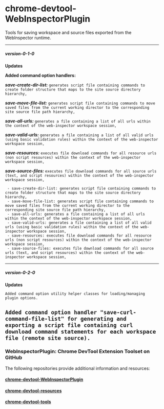 # chrome-devtool-WebInspectorPlugin
Tools for saving workspace and source files exported from the WebInspector runtime.

---
##### version-0-1-0 #####

**Updates**

**Added command option handlers:**

***save-create-dir-list:*** ``generates script file containing commands to create folder structure that maps to the site source directory hierarchy,``

***save-move-file-list:*** ``generates script file containing commands to move saved files from the current working director to the corresponding site source file path hierarchy,``

***save-all-urls:*** ``generates a file containing a list of all urls within the context of the web-inspector workspace session,``

***save-valid-urls:*** ``generates a file containing a list of all valid urls (using basic validation rules) within the context of the web-inspector workspace session,``

***save-resources:*** ``executes file download commands for all resource urls (non script resources) within the context of the web-inspector workspace session,``

***save-source-files:*** ``executes file download commands for all source urls (text, and script resources) within the context of the web-inspector workspace session,``

````
 - save-create-dir-list: generates script file containing commands to create folder structure that maps to the site source directory hierarchy,
 - save-move-file-list: generates script file containing commands to move saved files from the current working director to the corresponding site source file path hierarchy,
 - save-all-urls: generates a file containing a list of all urls within the context of the web-inspector workspace session,
 - save-valid-urls: generates a file containing a list of all valid urls (using basic validation rules) within the context of the web-inspector workspace session,
 - save-resources: executes file download commands for all resource urls (non script resources) within the context of the web-inspector workspace session,
 - save-source-files: executes file download commands for all source urls (text, and script resources) within the context of the web-inspector workspace session,
````

---
##### version-0-2-0 #####

**Updates**

``
Added command option utility helper classes for loading/managing plugin options.
``

``
Added command option handler "save-curl-command-file-list" for generating and exporting a script file containing curl download command statements for each workspace file (remote site source).
``
---
### WebInspectorPlugin: Chrome DevTool Extension Toolset on GitHub
The following repositories provide additional information and resources:
#### [chrome-devtool-WebInspectorPlugin](https://github.com/bigbri64/chrome-devtool-WebInspectorPlugin "chrome-devtool-WebInspectorPlugin")
#### [chrome-devtool-resources](https://github.com/bigbri64/chrome-devtool-resources "chrome-devtool-resources")
#### [chrome-devtool-tools](https://github.com/bigbri64/chrome-devtool-tools "chrome-devtool-tools")
